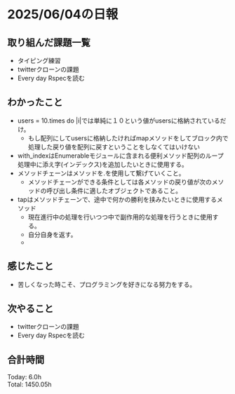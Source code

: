 # 2025/06/04の日報
## 取り組んだ課題一覧
* タイピング練習
* twitterクローンの課題
* Every day Rspecを読む
## わかったこと 
* users = 10.times do |i|では単純に１０という値がusersに格納されているだけ。
  * もし配列にしてusersに格納したければmapメソッドをしてブロック内で処理した戻り値を配列に戻すということをしなくてはいけない
* with_indexはEnumerableモジュールに含まれる便利メソッド配列のループ処理中に添え字(インデックス)を追加したいときに使用する。
* メソッドチェーンはメソッドを.を使用して繋げていくこと。
  * メソッドチェーンができる条件としては各メソッドの戻り値が次のメソッドの呼び出し条件に適したオブジェクトであること。
* tapはメソッドチェーンで、途中で何かの勝利を挟みたいときに使用するメソッド
  * 現在進行中の処理を行いつつ中で副作用的な処理を行うときに使用する。
  * 自分自身を返す。
  *       
## 感じたこと
* 苦しくなった時こそ、プログラミングを好きになる努力をする。
## 次やること
* twitterクローンの課題
* Every day Rspecを読む
##  合計時間 
Today: 6.0h<br>
Total: 1450.05h
